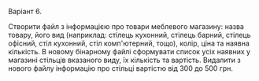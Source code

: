Варіант 6.

Створити файл з інформацією про товари меблевого магазину: назва товару, його вид (наприклад: стілець кухонний, стілець барний, стілець офісний, 
стіл кухонний, стіл комп'ютерний, тощо), колір, ціна та наявна кількість. 
В новому бінарному файлі сформувати список усіх наявних у магазині стільців вказаного виду, їх кількість та вартість. 
Видалити з нового файлу інформацію про стільці вартістю від 300 до 500 грн.
